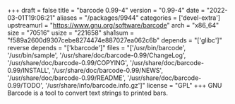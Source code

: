 +++
draft = false
title = "barcode 0.99-4"
version = "0.99-4"
date = "2022-03-01T19:06:21"
aliases = "/packages/9944"
categories = ['devel-extra']
upstreamurl = "https://www.gnu.org/software/barcode"
arch = "x86_64"
size = "70516"
usize = "221658"
sha1sum = "f589a2600d9307cebe8274474e887027ea062c6b"
depends = "['glibc']"
reverse depends = "['kbarcode']"
files = "['/usr/bin/barcode', '/usr/bin/sample', '/usr/share/doc/barcode-0.99/ChangeLog', '/usr/share/doc/barcode-0.99/COPYING', '/usr/share/doc/barcode-0.99/INSTALL', '/usr/share/doc/barcode-0.99/NEWS', '/usr/share/doc/barcode-0.99/README', '/usr/share/doc/barcode-0.99/TODO', '/usr/share/info/barcode.info.gz']"
license = "GPL"
+++
GNU Barcode is a tool to convert text strings to printed bars.